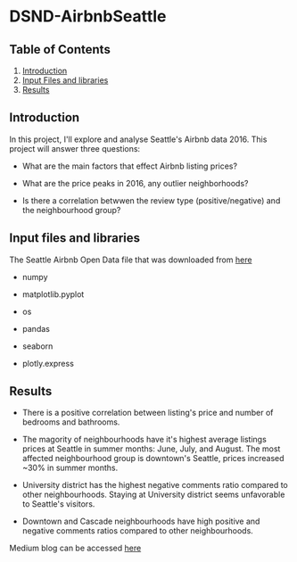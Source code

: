 # DSND-AirbnbSeattle


## Table of Contents
1. [Introduction](#introduction)
2. [Input Files and libraries](#files)
3. [Results](#results)


## Introduction <a name="introduction"></a>

In this project, I'll explore and analyse Seattle's Airbnb data 2016. This project will answer three questions:

- What are the main factors that effect Airbnb listing prices?

- What are the price peaks in 2016, any outlier neighborhoods?

- Is there a correlation betwwen the review type (positive/negative) and the neighbourhood group?


## Input files and libraries <a name="files"></a>

The Seattle Airbnb Open Data file that was downloaded from [here](https://www.kaggle.com/airbnb/seattle/data)

- numpy

- matplotlib.pyplot

- os

- pandas

- seaborn

- plotly.express


## Results <a name="results"></a>

- There is a positive correlation between listing's price and number of bedrooms and bathrooms.

- The magority of neighbourhoods have it's highest average listings prices at Seattle in summer months: June, July, and August. The most affected neighbourhood group is downtown's Seattle, prices increased ~30% in summer months. 

- University district has the highest negative comments ratio compared to other neighbourhoods. Staying at University district seems unfavorable to Seattle's visitors.

- Downtown and Cascade neighbourhoods have high positive and negative comments ratios compared to other neighbourhoods.

Medium blog can be accessed [here](https://medium.com/@Maryam9/seattle-airbnb-listings-data-analysis-62c6ad772aa)
